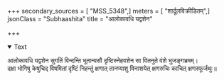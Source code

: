 +++
secondary_sources = [ "MSS_5348",]
meters = [ "शार्दूलविक्रीडितम्",]
jsonClass = "Subhaashita"
title = "आलोकावधि यद्वशेन"

+++

<details open><summary>Text</summary>

आलोकावधि यद्वशेन सुगतिं विन्दन्ति भूतान्यसौ दृष्टिस्नेहवशेन सा वितनुते वंशे भुजङ्गभ्रमम्।  
दक्षा भोगिषु केषुचिद् विषमितां दृष्टिं निहन्तुं क्षणात् तानप्याशु विनाशयेत् क्षणरुचिः काचित् क्षणस्फूर्जथुः॥
</details>
